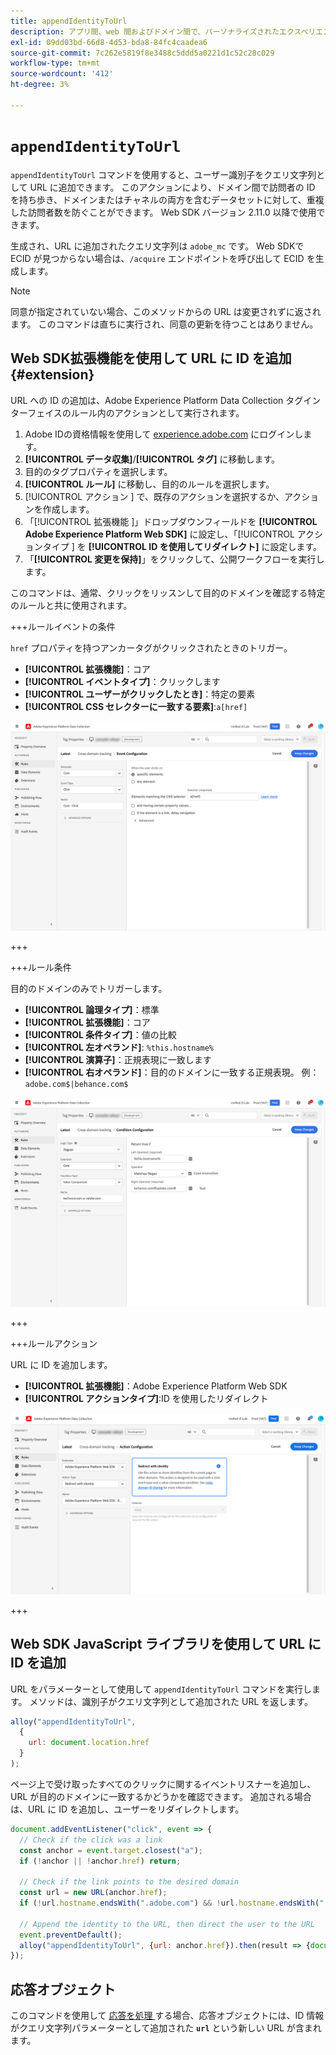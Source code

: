 ```yaml
---
title: appendIdentityToUrl
description: アプリ間、web 間およびドメイン間で、パーソナライズされたエクスペリエンスをより正確に提供します。
exl-id: 09dd03bd-66d8-4d53-bda8-84fc4caadea6
source-git-commit: 7c262e5819f8e3488c5ddd5a0221d1c52c28c029
workflow-type: tm+mt
source-wordcount: '412'
ht-degree: 3%

---
```


# `appendIdentityToUrl`

`appendIdentityToUrl` コマンドを使用すると、ユーザー識別子をクエリ文字列として URL に追加できます。 このアクションにより、ドメイン間で訪問者の ID を持ち歩き、ドメインまたはチャネルの両方を含むデータセットに対して、重複した訪問者数を防ぐことができます。 Web SDK バージョン 2.11.0 以降で使用できます。

生成され、URL に追加されたクエリ文字列は `adobe_mc` です。 Web SDKで ECID が見つからない場合は、`/acquire` エンドポイントを呼び出して ECID を生成します。

>[!NOTE]
>
>同意が指定されていない場合、このメソッドからの URL は変更されずに返されます。 このコマンドは直ちに実行され、同意の更新を待つことはありません。

## Web SDK拡張機能を使用して URL に ID を追加 {#extension}

URL への ID の追加は、Adobe Experience Platform Data Collection タグインターフェイスのルール内のアクションとして実行されます。

1. Adobe IDの資格情報を使用して [experience.adobe.com](https://experience.adobe.com) にログインします。
1. **[!UICONTROL データ収集]**/**[!UICONTROL タグ]** に移動します。
1. 目的のタグプロパティを選択します。
1. **[!UICONTROL ルール]** に移動し、目的のルールを選択します。
1. [!UICONTROL  アクション ] で、既存のアクションを選択するか、アクションを作成します。
1. 「[!UICONTROL  拡張機能 ]」ドロップダウンフィールドを **[!UICONTROL Adobe Experience Platform Web SDK]** に設定し、「[!UICONTROL  アクションタイプ ] を **[!UICONTROL ID を使用してリダイレクト]** に設定します。
1. 「**[!UICONTROL 変更を保持]**」をクリックして、公開ワークフローを実行します。

このコマンドは、通常、クリックをリッスンして目的のドメインを確認する特定のルールと共に使用されます。

+++ルールイベントの条件

`href` プロパティを持つアンカータグがクリックされたときのトリガー。

* **[!UICONTROL 拡張機能]**：コア
* **[!UICONTROL イベントタイプ]**：クリックします
* **[!UICONTROL ユーザーがクリックしたとき]**：特定の要素
* **[!UICONTROL CSS セレクターに一致する要素]**:`a[href]`

![ ルールイベント ](../assets/id-sharing-event-configuration.png)

+++

+++ルール条件

目的のドメインのみでトリガーします。

* **[!UICONTROL 論理タイプ]**：標準
* **[!UICONTROL 拡張機能]**：コア
* **[!UICONTROL 条件タイプ]**：値の比較
* **[!UICONTROL 左オペランド]**: `%this.hostname%`
* **[!UICONTROL 演算子]**：正規表現に一致します
* **[!UICONTROL 右オペランド]**：目的のドメインに一致する正規表現。 例：`adobe.com$|behance.com$`

![ ルールの条件 ](../assets/id-sharing-condition-configuration.png)

+++

+++ルールアクション

URL に ID を追加します。

* **[!UICONTROL 拡張機能]**：Adobe Experience Platform Web SDK
* **[!UICONTROL アクションタイプ]**:ID を使用したリダイレクト

![ ルールアクション ](../assets/id-sharing-action-configuration.png)

+++

## Web SDK JavaScript ライブラリを使用して URL に ID を追加

URL をパラメーターとして使用して `appendIdentityToUrl` コマンドを実行します。 メソッドは、識別子がクエリ文字列として追加された URL を返します。

```js
alloy("appendIdentityToUrl",
  {
    url: document.location.href
  }
);
```

ページ上で受け取ったすべてのクリックに関するイベントリスナーを追加し、URL が目的のドメインに一致するかどうかを確認できます。 追加される場合は、URL に ID を追加し、ユーザーをリダイレクトします。

```js
document.addEventListener("click", event => {
  // Check if the click was a link
  const anchor = event.target.closest("a");
  if (!anchor || !anchor.href) return;

  // Check if the link points to the desired domain
  const url = new URL(anchor.href);
  if (!url.hostname.endsWith(".adobe.com") && !url.hostname.endsWith(".behance.com")) return;

  // Append the identity to the URL, then direct the user to the URL
  event.preventDefault();
  alloy("appendIdentityToUrl", {url: anchor.href}).then(result => {document.location = result.url;});
});
```

## 応答オブジェクト

このコマンドを使用して [ 応答を処理 ](command-responses.md) する場合、応答オブジェクトには、ID 情報がクエリ文字列パラメーターとして追加された **`url`** という新しい URL が含まれます。

